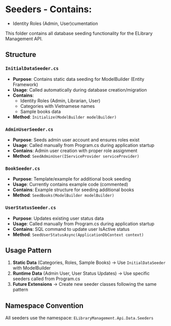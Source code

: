 # Seeders - **Contains**: 
  - Identity Roles (Admin, User)cumentation

This folder contains all database seeding functionality for the ELibrary Management API.

## Structure

### `InitialDataSeeder.cs`

- **Purpose**: Contains static data seeding for ModelBuilder (Entity Framework)
- **Usage**: Called automatically during database creation/migration
- **Contains**:
  - Identity Roles (Admin, Librarian, User)
  - Categories with Vietnamese names
  - Sample books data
- **Method**: `Initialize(ModelBuilder modelBuilder)`

### `AdminUserSeeder.cs`

- **Purpose**: Seeds admin user account and ensures roles exist
- **Usage**: Called manually from Program.cs during application startup
- **Contains**: Admin user creation with proper role assignment
- **Method**: `SeedAdminUser(IServiceProvider serviceProvider)`

### `BookSeeder.cs`

- **Purpose**: Template/example for additional book seeding
- **Usage**: Currently contains example code (commented)
- **Contains**: Example structure for seeding additional books
- **Method**: `SeedBooks(ModelBuilder modelBuilder)`

### `UserStatusSeeder.cs`

- **Purpose**: Updates existing user status data
- **Usage**: Called manually from Program.cs during application startup
- **Contains**: SQL command to update user IsActive status
- **Method**: `SeedUserStatusAsync(ApplicationDbContext context)`

## Usage Pattern

1. **Static Data** (Categories, Roles, Sample Books) → Use `InitialDataSeeder` with ModelBuilder
2. **Runtime Data** (Admin User, User Status Updates) → Use specific seeders called from Program.cs
3. **Future Extensions** → Create new seeder classes following the same pattern

## Namespace Convention

All seeders use the namespace: `ELibraryManagement.Api.Data.Seeders`
